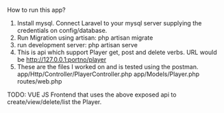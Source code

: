 How to run this app?

1. Install mysql. Connect Laravel  to your mysql server supplying the credentials on config/database.
2. Run Migration using artisan: php artisan migrate
3. run development server: php artisan serve
4. This is api which support Player  get, post and delete verbs. URL would be http://127.0.0.1:portno/player
5. These are the files I worked on and is tested using the postman.
    app/Http/Controller/PlayerController.php
    app/Models/Player.php
    routes/web.php

TODO:
VUE JS Frontend that uses the above exposed api to create/view/delete/list the Player.
